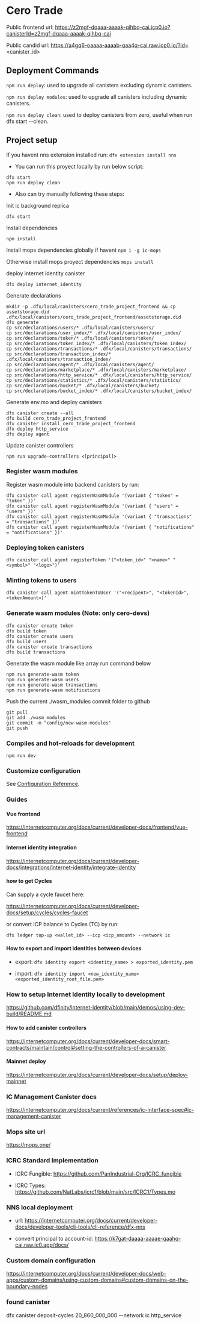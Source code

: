 # Cero Trade

Public frontend url: https://z2mgf-dqaaa-aaaak-qihbq-cai.icp0.io?canisterId=z2mgf-dqaaa-aaaak-qihbq-cai

Public candid url: https://a4gq6-oaaaa-aaaab-qaa4q-cai.raw.icp0.io/?id=<canister_id>

## Deployment Commands

`npm run deploy`: used to upgrade all canisters excluding dynamic canisters.

`npm run deploy modules`: used to upgrade all canisters including dynamic canisters.

`npm run deploy clean`: used to deploy canisters from zero, useful when run dfx start --clean.

## Project setup

If you havent nns extension installed run:
`dfx extension install nns`

* You can run this proyect locally by run below script:
```
dfx start
npm run deploy clean
```


* Also can try manually following these steps:

Init ic background replica

`dfx start`

Install dependencies

`npm install`

Install mops dependencies globally if havent
`npm i -g ic-mops`

Otherwise install mops proyect dependencies
`mops install`


deploy internet identity canister

`dfx deploy internet_identity`

Generate declarations
```
mkdir -p .dfx/local/canisters/cero_trade_project_frontend && cp assetstorage.did .dfx/local/canisters/cero_trade_project_frontend/assetstorage.did
dfx generate
cp src/declarations/users/* .dfx/local/canisters/users/
cp src/declarations/user_index/* .dfx/local/canisters/user_index/
cp src/declarations/token/* .dfx/local/canisters/token/
cp src/declarations/token_index/* .dfx/local/canisters/token_index/
cp src/declarations/transactions/* .dfx/local/canisters/transactions/
cp src/declarations/transaction_index/* .dfx/local/canisters/transaction_index/
cp src/declarations/agent/* .dfx/local/canisters/agent/
cp src/declarations/marketplace/* .dfx/local/canisters/marketplace/
cp src/declarations/http_service/* .dfx/local/canisters/http_service/
cp src/declarations/statistics/* .dfx/local/canisters/statistics/
cp src/declarations/bucket/* .dfx/local/canisters/bucket/
cp src/declarations/bucket_index/* .dfx/local/canisters/bucket_index/
```

Generate env.mo and deploy canisters

```
dfx canister create --all
dfx build cero_trade_project_frontend
dfx canister install cero_trade_project_frontend
dfx deploy http_service
dfx deploy agent
```

Update canister controllers

`
npm run upgrade-controllers <[principal]>
`

### Register wasm modules

Register wasm module into backend canisters by run:
```
dfx canister call agent registerWasmModule '(variant { "token" = "token" })'
dfx canister call agent registerWasmModule '(variant { "users" = "users" })'
dfx canister call agent registerWasmModule '(variant { "transactions" = "transactions" })'
dfx canister call agent registerWasmModule '(variant { "notifications" = "notifications" })'
```

### Deploying token canisters
`
dfx canister call agent registerToken '("<token_id>" "<name>" "<symbol>" "<logo>")'
`

### Minting tokens to users
`
dfx canister call agent mintTokenToUser '("<recipent>", "<tokenId>", <tokenAmount>)'
`

### Generate wasm modules (Note: only cero-devs)
```
dfx canister create token
dfx build token
dfx canister create users
dfx build users
dfx canister create transactions
dfx build transactions
```

Generate the wasm module like array run command below

```
npm run generate-wasm token
npm run generate-wasm users
npm run generate-wasm transactions
npm run generate-wasm notifications
```

Push the current ./wasm_modules commit folder to github
```
git pull
git add ./wasm_modules
git commit -m "config/new-wasm-modules"
git push
```

### Compiles and hot-reloads for development
`npm run dev`

### Customize configuration
See [Configuration Reference](https://vitejs.dev/config/).


### Guides

#### Vue frontend
https://internetcomputer.org/docs/current/developer-docs/frontend/vue-frontend

#### Internet identity integration
https://internetcomputer.org/docs/current/developer-docs/integrations/internet-identity/integrate-identity

#### how to get Cycles

Can supply a cycle faucet here:

https://internetcomputer.org/docs/current/developer-docs/setup/cycles/cycles-faucet

or convert ICP balance to Cycles (TC) by run:

`dfx ledger top-up <wallet_id> --icp <icp_amount> --network ic`

#### How to export and import identities between devices
* export: `dfx identity export <identity_name> > exported_identity.pem`

* import: `dfx identity import <new_identity_name> <exported_identity_root_file.pem>`

### How to setup Internet Identity locally to development
https://github.com/dfinity/internet-identity/blob/main/demos/using-dev-build/README.md

#### How to add canister controllers
https://internetcomputer.org/docs/current/developer-docs/smart-contracts/maintain/control#setting-the-controllers-of-a-canister

#### Mainnet deploy
https://internetcomputer.org/docs/current/developer-docs/setup/deploy-mainnet

### IC Management Canister docs
https://internetcomputer.org/docs/current/references/ic-interface-spec#ic-management-canister

### Mops site url
https://mops.one/

### ICRC Standard Implementation
* ICRC Fungible: https://github.com/PanIndustrial-Org/ICRC_fungible

* ICRC Types: https://github.com/NatLabs/icrc1/blob/main/src/ICRC1/Types.mo

### NNS local deployment
* url: https://internetcomputer.org/docs/current/developer-docs/developer-tools/cli-tools/cli-reference/dfx-nns

* convert principal to account-id: https://k7gat-daaaa-aaaae-qaahq-cai.raw.ic0.app/docs/

### Custom domain configuration
https://internetcomputer.org/docs/current/developer-docs/web-apps/custom-domains/using-custom-domains#custom-domains-on-the-boundary-nodes

### found canister
dfx canister deposit-cycles 20_860_000_000 --network ic http_service